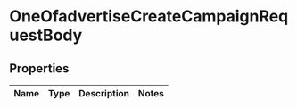 # OneOfadvertiseCreateCampaignRequestBody

## Properties
Name | Type | Description | Notes
------------ | ------------- | ------------- | -------------
